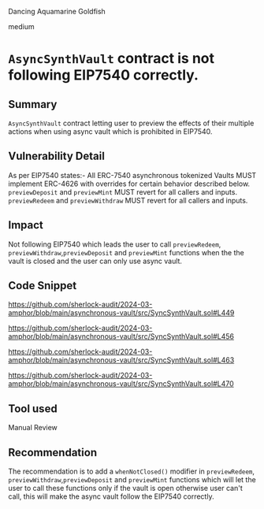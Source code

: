 Dancing Aquamarine Goldfish

medium

# `AsyncSynthVault` contract is not following EIP7540 correctly.

## Summary
`AsyncSynthVault` contract letting user to preview the effects of their multiple actions when using async vault which is prohibited in EIP7540.

## Vulnerability Detail
As per EIP7540 states:-
All ERC-7540 asynchronous tokenized Vaults MUST implement ERC-4626 with overrides for certain behavior described below.
`previewDeposit` and `previewMint` MUST revert for all callers and inputs.
`previewRedeem` and `previewWithdraw` MUST revert for all callers and inputs.

## Impact
Not following EIP7540 which leads the user to call `previewRedeem`, `previewWithdraw`,`previewDeposit` and `previewMint` functions when the the vault is closed and the user can only use async vault.

## Code Snippet
https://github.com/sherlock-audit/2024-03-amphor/blob/main/asynchronous-vault/src/SyncSynthVault.sol#L449

https://github.com/sherlock-audit/2024-03-amphor/blob/main/asynchronous-vault/src/SyncSynthVault.sol#L456

https://github.com/sherlock-audit/2024-03-amphor/blob/main/asynchronous-vault/src/SyncSynthVault.sol#L463

https://github.com/sherlock-audit/2024-03-amphor/blob/main/asynchronous-vault/src/SyncSynthVault.sol#L470

## Tool used
Manual Review

## Recommendation

The recommendation is to add a `whenNotClosed()` modifier in `previewRedeem`, `previewWithdraw`,`previewDeposit` and `previewMint` functions which will let the user to call these functions only if the vault is open otherwise user can't call, this will make the async vault follow the EIP7540 correctly. 